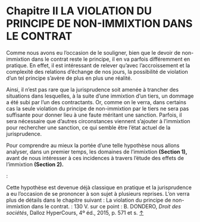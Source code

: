 # Chapitre II LA VIOLATION DU PRINCIPE DE NON-IMMIXTION DANS LE CONTRAT

Comme nous avons eu l’occasion de le souligner, bien que le devoir de non-immixtion dans le contrat reste le principe, il en va parfois différemment en pratique. En effet, il est intéressant de relever qu’avec l’accroissement et la complexité des relations d’échange de nos jours, la possibilité de violation d’un tel principe s’avère de plus en plus une réalité.

Ainsi, il n’est pas rare que la jurisprudence soit amenée à trancher des situations dans lesquelles, à la suite d’une immixtion d’un tiers, un dommage a été subi par l’un des contractants. Or, comme on le verra, dans certains cas la seule violation du principe de non-immixtion par le tiers ne sera pas suffisante pour donner lieu à une faute méritant une sanction. Parfois, il sera nécessaire que d’autres circonstances viennent s’ajouter à l’immixtion pour rechercher une sanction, ce qui semble être l’état actuel de la jurisprudence.

Pour comprendre au mieux la portée d’une telle hypothèse nous allons analyser, dans un premier temps, les domaines de l’immixtion **\(Section 1\),** avant de nous intéresser à ces incidences à travers l’étude des effets de l’immixtion **\(Section 2\).**

:

Cette hypothèse est devenue déjà classique en pratique et la jurisprudence a eu l’occasion de se prononcer à son sujet à plusieurs reprises. L’on verra plus de détails dans le chapitre suivant : La violation du principe de non-immixtion dans le contrat. : 130 V. sur ce point : B. DONDERO, _Droit des sociétés_, Dalloz HyperCours, 4º éd., 2015, p. 571 et s. [↑](../../untitled-1/chapitre-i-le-tiers-intervenant-a-la-sollicitation-du-debiteur/section_2__les_manifestations.md#11397449176964-footnote-ref-120)

